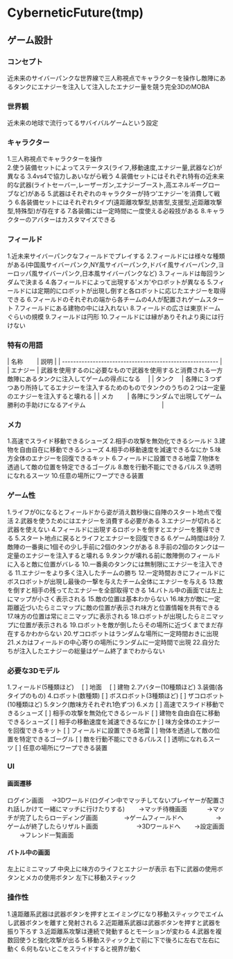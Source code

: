 # CyberneticFuture(tmp)


## ゲーム設計


### コンセプト
近未来のサイバーパンクな世界線で三人称視点でキャラクターを操作し敵陣にあるタンクにエナジーを注入して注入したエナジー量を競う完全3DのMOBA


### 世界観
近未来の地球で流行ってるサバイバルゲームという設定


### キャラクター
1.三人称視点でキャラクターを操作  
2.使う装備セットによってステータス(ライフ,移動速度,エナジー量,武器など)が異なる
3.4vs4で協力しあいながら戦う
4.装備セットにはそれぞれ特有の近未来的な武器(ライトセーバー,レーザーガン,エナジーブースト,高エネルギーグローブなど)がある
5.武器はそれぞれのキャラクターが持つ'エナジー'を消費して戦う
6.各装備セットにはそれぞれタイプ(遠距離攻撃型,妨害型,支援型,近距離攻撃型,特殊型)が存在する
7.各装備には一定時間に一度使える必殺技がある
8.キャラクターのアバターはカスタマイズできる


### フィールド
1.近未来サイバーパンクなフィールドでプレイする
2.フィールドには様々な種類がある(中国風サイバーパンク,NY風サイバーパンク,ドバイ風サイバーパンク,ヨーロッパ風サイバーパンク,日本風サイバーパンクなど)
3.フィールドは毎回ランダムで決まる
4.各フィールドによって出現する'メカ'やロボットが異なる
5.フィールドには定期的にロボットが出現し倒すと各ロボットに応じたエナジーを取得できる
6.フィールドのそれぞれの端から各チームの4人が配置されゲームスタート
7.フィールドにある建物の中には入れない
8.フィールドの広さは東京ドームぐらいの規模
9.フィールドは円形
10.フィールドには縁がありそれより奥には行けない


### 特有の用語
| 名称　 　| 説明                               |
| -------------------------------------------------------- |
| エナジー | 武器を使用するのに必要なもので武器を使用すると消費される一方敵陣にあるタンクに注入してゲームの得点になる      　|
| タンク 　| 各陣に３つずつあり所持してるエナジーを注入するためのものでタンクのうちの２つは一定量のエナジーを注入すると壊れる |
| メカ　　 | 各陣にランダムで出現してゲーム勝利の手助けになるアイテム　　　　　　　　　                        　　　    |


### メカ
1.高速でスライド移動できるシューズ
2.相手の攻撃を無効化できるシールド
3.建物を自由自在に移動できるシューズ
4.相手の移動速度を減速できるなにか
5.味方全体のエナジーを回復できるキット
6.フィールドに設置できる地雷
7.物体を透過して敵の位置を特定できるゴーグル
8.敵を行動不能にできるパルス
9.透明になれるスーツ
10.任意の場所にワープできる装置


### ゲーム性
1.ライフが0になるとフィールドから姿が消え数秒後に自陣のスタート地点で復活
2.武器を使うためにはエナジーを消費する必要がある
3.エナジーが切れると武器を使えない
4.フィールドに出現するロボットを倒すとエナジーを獲得できる
5.スタート地点に戻るとライフとエナジーを回復できる
6.ゲーム時間は8分
7.敵陣の一番奥に1個その少し手前に2個のタンクがある
8.手前の2個のタンクは一定量のエナジーを注入すると壊れる
9.タンクが壊れる前に敵陣側のフィールドに入ると敵に位置がバレる
10.一番奥のタンクには無制限にエナジーを注入できる
11.エナジーをより多く注入したチームの勝ち
12.一定時間おきにフィールドにボスロボットが出現し最後の一撃を与えたチーム全体にエナジーを与える
13.敵を倒すと相手の残ってたエナジーを全部取得できる
14.バトル中の画面では左上にマップが小さく表示される
15.敵の位置は基本わからない
16.味方が敵に一定距離近づいたらミニマップに敵の位置が表示され味方と位置情報を共有できる
17.味方の位置は常にミニマップに表示される
18.ロボットが出現したらミニマップに位置が表示される
19.ロボットを敵が倒したらその場所に近づくまでまだ存在するかわからない
20.ザコロボットはランダムな場所に一定時間おきに出現
21.メカはフィールドの中心寄りの場所にランダムに一定時間で出現
22.自分たちが注入したエナジーの総量はゲーム終了までわからない


### 必要な3Dモデル
1.フィールド(5種類ほど)
　[ ] 地面
　[ ] 建物
2.アバター(10種類ほど)
3.装備(各タイプのもの)
4.ロボット(数種類)
  [ ] ボスロボット(3種類ほど)
  [ ] ザコロボット(10種類ほど)
5.タンク(敵味方それぞれ1色ずつ)
6.メカ
  [ ] 高速でスライド移動できるシューズ
  [ ] 相手の攻撃を無効化できるシールド
  [ ] 建物を自由自在に移動できるシューズ
  [ ] 相手の移動速度を減速できるなにか
  [ ] 味方全体のエナジーを回復できるキット
  [ ] フィールドに設置できる地雷
  [ ] 物体を透過して敵の位置を特定できるゴーグル
  [ ] 敵を行動不能にできるパルス
  [ ] 透明になれるスーツ
  [ ] 任意の場所にワープできる装置


### UI

#### 画面遷移
ログイン画面
　→3Dワールド(ログイン中でマッチしてないプレイヤーが配置され話しかけて一緒にマッチに行けたりする)
　　→マッチ待機画面
　　　→マッチが完了したらローディング画面
　　　　→ゲームフィールドへ
　　　　　→ゲームが終了したらリザルト画面
　　　　　　→3Dワールドへ
　　→設定画面
　　→フレンド一覧画面

#### バトル中の画面
左上にミニマップ
中央上に味方のライフとエナジーが表示
右下に武器の使用ボタンとメカの使用ボタン
左下に移動スティック


### 操作性
1.遠距離系武器は武器ボタンを押すとエイミングになり移動スティックでエイムし武器ボタンを離すと発射される
2.近距離系武器は武器ボタンを押すと武器を振り下ろす
3.近距離系攻撃は連続で発動するとモーションが変わる
4.武器を複数回使うと強化攻撃が出る
5.移動スティック上で前に下で後ろに左右で左右に動く
6.何もないとこをスライドすると視界が動く

